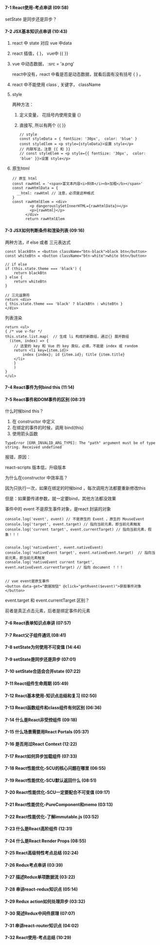 #### 7-1 React使用-考点串讲 (09:58)

setState 是同步还是异步？

####  7-2 JSX基本知识点串讲 (10:43)

1. react 中 state 对应 vue 中data

2. react 插值，{ }，  vue中 {{ }}

3. vue 中动态数据， :src = 'a.png'

   react中没有，react 中看是否是动态数据，就看后面有没有括号 { } 。

4. react 中不能使用 class , 关键字， className

5. style

   两种方法：

   1.  定义变量， 花括号内使用变量 {}

   2. 直接写, 所以有两个 {{ }}

      ```react
      // style
      const styleData = { fontSize: '30px',  color: 'blue' }
      const styleElem = <p style={styleData}>设置 style</p>
      // 内联写法，注意 {{ 和 }}
      // const styleElem = <p style={{ fontSize: '30px',  color: 'blue' }}>设置 style</p>
      ```

      

6. 原生html

   ```react
   // 原生 html
   const rawHtml = '<span>富文本内容<i>斜体</i><b>加粗</b></span>'
   const rawHtmlData = {
     __html: rawHtml // 注意，必须是这种格式
   }
   const rawHtmlElem = <div>
           <p dangerouslySetInnerHTML={rawHtmlData}></p>
           <p>{rawHtml}</p>
         </div>
         return rawHtmlElem
   ```

####  7-3 JSX如何判断条件和渲染列表 (09:16)

两种方法，if else 或者 三元表达式

```react
const blackBtn = <button className="btn-black">black btn</button>
const whiteBtn = <button className="btn-white">white btn</button>

// if else
if (this.state.theme === 'black') {
	return blackBtn
} else {
	return whiteBtn
}

// 三元运算符
return <div>
{ this.state.theme === 'black' ? blackBtn : whiteBtn }
</div>
```

列表渲染

```react
return <ul>
{ /* vue v-for */
this.state.list.map(  // 生成 li 构成的新数组，通过{} 展开数组
  (item, index) => {
    // 这里的 key 和 Vue 的 key 类似，必填，不能是 index 或 random
    return <li key={item.id}>
    	index {index}; id {item.id}; title {item.title}
    </li>
    }
	)
}
</ul>
```



####  7-4 React事件为何bind this (11:14)

#### 7-5 React事件和DOM事件的区别 (08:31)

什么时候bind this？

1. 在 constructor 中定义
2. 在绑定的事件的时候，调用 bind(this)
3. 使用箭头函数



```
TypeError [ERR_INVALID_ARG_TYPE]: The "path" argument must be of type string. Received undefined
```

报错，原因：

react-scripts 版本低，升级版本



为什么在constructor 中效率高？

因为只执行一次，如果在绑定的时候bind ，每次调用方法都要重新修改this

但是：如果要传递参数，就一定要bind，其他方法都没效果



事件中的 event 不是原生事件对象，是react 封装的对象

```react
console.log('event', event) // 不是原生的 Event ，原生的 MouseEvent
console.log('target', event.target) // 指向当前元素，即当前元素触发
console.log('current target', event.currentTarget) // 指向当前元素，假象！！！


console.log('nativeEvent', event.nativeEvent)
console.log('nativeEvent target', event.nativeEvent.target)  // 指向当前元素，即当前元素触发
console.log('nativeEvent current target', event.nativeEvent.currentTarget) // 指向 document ！！！


// vue event是原生事件
<button data-get="数据按钮" @click="getRvent($event)">获取事件对象</button>
```



event.target 和 event.currentTarget 区别？

前者是真正点击元素，后者是绑定事件的元素

####  





####  7-6 React表单知识点串讲 (07:57)

####  7-7 React父子组件通讯 (08:41)

####  7-8 setState为何使用不可变值 (14:44)

####  7-9 setState是同步还是异步 (07:01)

####  7-10 setState合适会合并state (07:22)

####  7-11 React组件生命周期 (05:49)

####  7-12 React基本使用-知识点总结和复习 (02:50)

####  7-13 React函数组件和class组件有何区别 (06:36)

####  7-14 什么是React非受控组件 (09:18)

####  7-15 什么场景需要用React Portals (05:37)

####  7-16 是否用过React Context (12:22)

####  7-17 React如何异步加载组件 (07:33)

#### 7-18 React性能优化-SCU的核心问题在哪里 (06:55)

####  7-19 React性能优化-SCU默认返回什么 (08:51)

####  7-20 React性能优化-SCU一定要配合不可变值 (09:17)

####  7-21 React性能优化-PureComponent和memo (03:13)

####  7-22 React性能优化-了解immutable.js (03:52)

####  7-23 什么是React高阶组件 (12:31)

####  7-24 什么是React Render Props (08:55)

####  7-25 React高级特性考点总结 (02:24)

####  7-26 Redux考点串讲 (03:39)

####  7-27 描述Redux单项数据流 (03:22)

#### 7-28 串讲react-redux知识点 (05:14)

####  7-29 Redux action如何处理异步 (03:32)

####  7-30 简述Redux中间件原理 (07:07)

####  7-31 串讲react-router知识点 (04:02)

####  7-32 React使用-考点总结 (10:29)